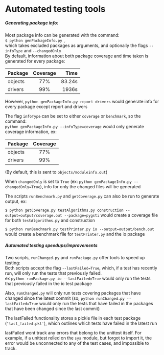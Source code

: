 # Automated testing tools

##### Generating package info:
Most package info can be generated with the command:  
`$ python genPackageInfo.py `,  
which takes excluded packages as arguments, and optionally the flags `--infoType` and `--changedOnly`  
By default, information about both package coverage and time taken is generated for every package:

| Package       | Coverage      | Time  |
| ------------- |:-------------:| -----:|
| objects       | 77%           | 83.24s |
| drivers       | 99%           | 1936s |

However,
`python genPackageInfo.py report drivers` would generate info for every package except report and drivers  

The flag `infoType` can be set to either `coverage` or `benchmark`, so the command:  
`python genPackageInfo.py --infoType=coverage` would only generate coverage information, ex:

| Package       | Coverage      |
| ------------- |:-------------:|
| objects       | 77%           |
| drivers       | 99%           |

(By default, this is sent to `objects/moduleinfo.out`)

When `changedOnly` is set to `True` (ex: `python genPackageInfo.py --changedOnly=True`), info for only the changed files will be generated

The scripts `runBenchmark.py` and `getCoverage.py` can also be run to generate output, ex:

`$ python getCoverage.py testAlgorithms.py construction --output=output/coverage.out --package=pygsti` would create a coverage file for both `testAlgorithms.py` and construction

`$ python runBenchmark.py testPrinter.py io --output=output/bench.out` would create a benchmark file for `testPrinter.py` and the io package


##### Automated testing speedups/improvements

Two scripts, `runChanged.py` and `runPackage.py` offer tools to speed up testing:  
Both scripts accept the flag `--lastFailed=True`, which, if a test has recently run, will only run the tests that previously failed.  
ex `python runPackage.py io --lastFailed=True` would only run the tests that previously failed in the io test package

Also, `runChanged.py` will only run tests covering packages that have changed since the latest commit (so, `python runChanged.py --lastFailed=True` would only run the tests that have failed in the packages that have been changed since the last commit)

The lastFailed functionality stores a pickle file in each test package (``'last_failed.pkl'``), which outlines which tests have failed in the latest run

lastFailed wont track any errors that belong to the unittest itself. For example, if a unittest relied on the `sys` module, but forgot to import it, the error would be unconnected to any of the test cases, and impossible to track.

